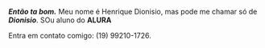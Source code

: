 **_Então ta bom._**
Meu nome é Henrique Dionisio, mas pode me chamar só de **_Dionisio_**.
SOu aluno do **ALURA**

Entra em contato comigo:
(19) 99210-1726.

